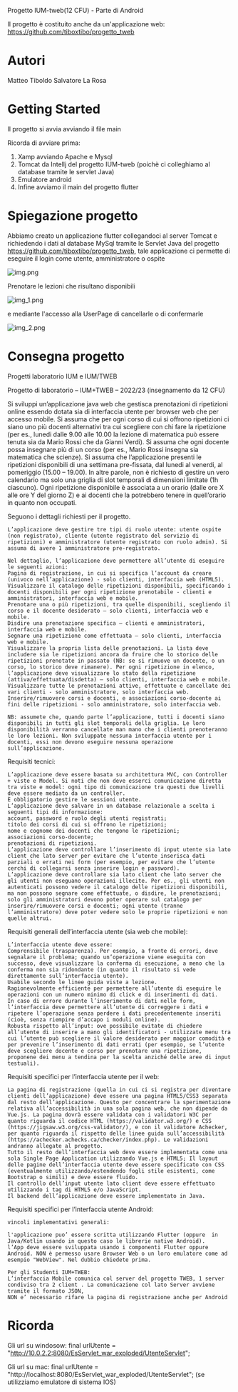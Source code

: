 Progetto IUM-tweb(12 CFU) - Parte di Android

Il progetto è costituito anche da un'applicazione web: https://github.com/tiboxtibo/progetto_tweb

# Autori
Matteo Tiboldo 
Salvatore La Rosa

# Getting Started
Il progetto si avvia avviando il file main

Ricorda di avviare prima:
1) Xamp avviando Apache e Mysql
2) Tomcat da Intellj del progetto IUM-tweb (poichè ci colleghiamo al database tramite le servlet Java)
3) Emulatore android
4) Infine avviamo il main del progetto flutter

# Spiegazione progetto

Abbiamo creato un applicazione flutter collegandoci al server Tomcat e richiedendo i dati al 
database MySql tramite le Servlet Java del progetto https://github.com/tiboxtibo/progetto_tweb, 
tale applicazione ci permette di eseguire il login come utente, amministratore o ospite

![img.png](img.png)

Prenotare le lezioni che risultano disponibili

![img_1.png](img_1.png)

e mediante l'accesso alla UserPage di cancellarle o di confermarle

![img_2.png](img_2.png)

# Consegna progetto

Progetti laboratorio IUM e IUM/TWEB

Progetto di laboratorio – IUM+TWEB – 2022/23 (insegnamento da 12 CFU)

Si sviluppi un’applicazione java web che gestisca prenotazioni di ripetizioni online
essendo dotata sia di interfaccia utente per browser web che per accesso mobile.
Si assuma che per ogni corso di cui si offrono ripetizioni ci siano uno più docenti alternativi tra cui scegliere con chi fare la ripetizione (per es., lunedi dalle 9.00 alle 10.00 la lezione di matematica può essere tenuta sia da Mario Rossi che da Gianni Verdi).
Si assuma che ogni docente possa insegnare più di un corso (per es., Mario Rossi insegna sia matematica che scienze).
Si assuma che l’applicazione presenti le ripetizioni disponibili di una settimana pre-fissata, dal lunedi al venerdi, al pomeriggio (15.00 – 19.00). In altre parole, non è richiesto di gestire un vero calendario ma solo una griglia di slot temporali di dimensioni limitate (1h ciascuno). Ogni ripetizione disponibile è associata a un orario (dalle ore X alle ore Y del giorno Z) e ai docenti che la potrebbero tenere in quell’orario in quanto non occupati.

Seguono i dettagli richiesti per il progetto.

    L’applicazione deve gestire tre tipi di ruolo utente: utente ospite (non registrato), cliente (utente registrato del servizio di ripetizioni) e amministratore (utente registrato con ruolo admin). Si assuma di avere 1 amministratore pre-registrato.
    
    Nel dettaglio, l’applicazione deve permettere all’utente di eseguire le seguenti azioni:
    Pagina di registrazione, in cui si specifica l’account da creare (univoco nell’applicazione) - solo clienti, interfaccia web (HTML5).
    Visualizzare il catalogo delle ripetizioni disponibili, specificando i docenti disponibili per ogni ripetizione prenotabile - clienti e amministratori, interfaccia web e mobile.
    Prenotare una o più ripetizioni, tra quelle disponibili, scegliendo il corso e il docente desiderato – solo clienti, interfaccia web e mobile.
    Disdire una prenotazione specifica – clienti e amministratori, interfaccia web e mobile.
    Segnare una ripetizione come effettuata – solo clienti, interfaccia web e mobile.
    Visualizzare la propria lista delle prenotazioni. La lista deve includere sia le ripetizioni ancora da fruire che lo storico delle ripetizioni prenotate in passato (NB: se si rimuove un docente, o un corso, lo storico deve rimanere). Per ogni ripetizione in elenco, l’applicazione deve visualizzare lo stato della ripetizione (attiva/effettuata/disdetta) – solo clienti, interfaccia web e mobile.
    Visualizzare tutte le prenotazioni attive, effettuate e cancellate dei vari clienti - solo amministratore, solo interfaccia web.
    Inserire/rimuovere corsi e docenti, e associazioni corso-docente ai fini delle ripetizioni - solo amministratore, solo interfaccia web.
    
    NB: assumete che, quando parte l’applicazione, tutti i docenti siano disponibili in tutti gli slot temporali della griglia. Le loro disponibilità verranno cancellate man mano che i clienti prenoteranno le loro lezioni. Non sviluppate nessuna interfaccia utente per i docenti, essi non devono eseguire nessuna operazione sull’applicazione.


Requisiti tecnici:

    L’applicazione deve essere basata su architettura MVC, con Controller + viste e Model. Si noti che non deve esserci comunicazione diretta tra viste e model: ogni tipo di comunicazione tra questi due livelli deve essere mediato da un controller.
    È obbligatorio gestire le sessioni utente.
    L’applicazione deve salvare in un database relazionale a scelta i seguenti tipi di informazione:
    account, password e ruolo degli utenti registrati;
    titolo dei corsi di cui si offrono le ripetizioni;
    nome e cognome dei docenti che tengono le ripetizioni;
    associazioni corso-docente;
    prenotazioni di ripetizioni.
    L’applicazione deve controllare l’inserimento di input utente sia lato client che lato server per evitare che l’utente inserisca dati parziali o errati nei form (per esempio, per evitare che l’utente cerchi di collegarsi senza inserire login e password).
    L’applicazione deve controllare sia lato client che lato server che gli utenti non eseguano operazioni illecite. Per es., gli utenti non autenticati possono vedere il catalogo delle ripetizioni disponibili, ma non possono segnare come effettuate, o disdire, le prenotazioni; solo gli amministratori devono poter operare sul catalogo per inserire/rimuovere corsi e docenti; ogni utente (tranne l’amministratore) deve poter vedere solo le proprie ripetizioni e non quelle altrui.


Requisiti generali dell’interfaccia utente (sia web che mobile):

    L’interfaccia utente deve essere:
    Comprensibile (trasparenza). Per esempio, a fronte di errori, deve segnalare il problema; quando un’operazione viene eseguita con successo, deve visualizzare la conferma di esecuzione, a meno che la conferma non sia ridondante (in quanto il risultato si vede direttamente sull’interfaccia utente).
    Usabile secondo le linee guida viste a lezione.
    Ragionevolmente efficiente per permettere all’utente di eseguire le operazioni con un numero minimo di click e di inserimenti di dati.
    In caso di errore durante l’inserimento di dati nelle form, l’interfaccia deve permettere all’utente di correggere i dati e ripetere l’operazione senza perdere i dati precedentemente inseriti (cioè, senza riempire d’accapo i moduli online).
    Robusta rispetto all’input: ove possibile evitate di chiedere all’utente di inserire a mano gli identificatori - utilizzate menu tra cui l’utente può scegliere il valore desiderato per maggior comodità e per prevenire l’inserimento di dati errati (per esempio, se l’utente deve scegliere docente e corso per prenotare una ripetizione, proponene dei menu a tendina per la scelta anziché delle aree di input testuali).
    

Requisiti specifici per l’interfaccia utente per il web:

    La pagina di registrazione (quella in cui ci si registra per diventare clienti dell’applicazione) deve essere una pagina HTML5/CSS3 separata dal resto dell’applicazione. Questo per concentrare la sperimentazione relativa all’accessibilità in una sola pagina web, che non dipende da Vue.js. La pagina dovrà essere validata con i validatori W3C per quanto riguarda il codice HTML (https://validator.w3.org/) e CSS (https://jigsaw.w3.org/css-validator/), e con il validatore Achecker, per quanto riguarda il rispetto delle linee guida sull’accessibilità (https://achecker.achecks.ca/checker/index.php). Le validazioni andranno allegate al progetto.
    Tutto il resto dell’interfaccia web deve essere implementata come una sola Single Page Application utilizzando Vue.js e HTML5; Il layout delle pagine dell’interfaccia utente deve essere specificato con CSS (eventualmente utilizzando/estendendo fogli stile esistenti, come Bootstrap o simili) e deve essere fluido.
    Il controllo dell’input utente lato client deve essere effettuato utilizzando i tag di HTML5 e/o JavaScript.
    Il backend dell’applicazione deve essere implementato in Java.
    

Requisiti specifici per l’interfaccia utente Android:
    
    vincoli implementativi generali:
    
    l'applicazione puo’ essere scritta utilizzando Flutter (oppure  in Java/Kotlin usando in questo caso le librerie native Android).
    l’App deve essere sviluppata usando i componenti Flutter oppure Android. NON è permesso usare Browser Web o un loro emulatore come ad esempio "WebView". Nel dubbio chiedete prima.
    
    Per gli Studenti IUM+TWEB:
    L’interfaccia Mobile comunica col server del progetto TWEB, 1 server condiviso tra 2 client . La comunicazione col lato Server avviene tramite il formato JSON,
    NON e’ necessario rifare la pagina di registrazione anche per Android

# Ricorda

Gli url su windosow:
    final urlUtente = "http://10.0.2.2:8080/EsServlet_war_exploded/UtenteServlet";

Gli url su mac:
    final urlUtente = "http://localhost:8080/EsServlet_war_exploded/UtenteServlet";
(se utilizziamo emulatore di sistema IOS)




